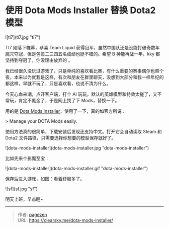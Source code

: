 # 使用 Dota Mods Installer 替换 Dota2 模型


![ti7](ti7.jpg  &#34;ti7&#34;)

TI7 刚落下帷幕，恭喜 Team Liquid 获得冠军，虽然中国队还是没能打破奇数年魔咒夺冠，但是包揽二三四五名成绩也挺不错的。希望 B 神能再战一年，kky 都坚持到夺冠了，你没理由放弃的 。

我已经很久没玩过游戏了，只是单纯的喜欢看比赛，有什么重要的赛事偶尔也熬个夜，本来以为就我是这样，有次和朋友在群里聊天，没想到大部分和我一样年纪的都这样，早就不玩了，只是喜欢看，也说不清为什么。

今天心血来潮，点开客户端，打个 AI 玩玩，默认的英雄模型和特效太搓了，又不常玩，肯定不氪金了，于是网上找了下 Mods，替换一下。

用的是 [Dota Mods Installer]( https://dota2mods.com/)，使用了一下，真的如官方所说：

&gt; Manage your DOTA Mods easily.

使用方法真的很简单，下载安装后发现还支持中文。打开它会自动读取 Steam 和 Dota2 文件路径，只需要选择你想要的模型保存就好了。

![dota-mods-installer](dota-mods-installer.jpg &#34;dota-mods-installer&#34;)

比如先来个影魔至宝：

![dota-mods-installer](dota-mods-installer.gif &#34;dota-mods-installer&#34;)

保存后进入游戏，如图：看着舒服多了。

![sf](sf.jpg &#34;sf&#34;)

明天上班，早点睡~

---

> 作者: [pagezen](http://clearsky.me/)  
> URL: https://clearsky.me/dota-mods-installer/  

